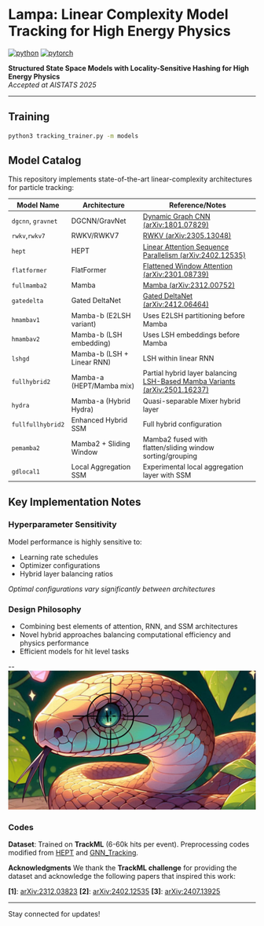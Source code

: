 # **Lampa: Linear Complexity Model Tracking for High Energy Physics**
[![python](https://img.shields.io/badge/-Python_3.9+-blue?logo=python&logoColor=white)](https://www.python.org/)
[![pytorch](https://img.shields.io/badge/PyTorch_2.2+-ee4c2c?logo=pytorch&logoColor=white)](https://pytorch.org/get-started/locally/)

**Structured State Space Models with Locality-Sensitive Hashing for High Energy Physics**  
*Accepted at AISTATS 2025*

---

## **Training**
```bash
python3 tracking_trainer.py -m models
```

## **Model Catalog**
This repository implements state-of-the-art linear-complexity architectures for particle tracking:


| Model Name        | Architecture                          | Reference/Notes |
|-------------------|---------------------------------------|-----------------|
| `dgcnn`, `gravnet`| DGCNN/GravNet                         | [Dynamic Graph CNN (arXiv:1801.07829)](https://arxiv.org/abs/1801.07829) |
| `rwkv`,`rwkv7`    | RWKV/RWKV7                            | [RWKV (arXiv:2305.13048)](https://arxiv.org/abs/2305.13048) |
| `hept`            | HEPT                                  | [Linear Attention Sequence Parallelism (arXiv:2402.12535)](https://arxiv.org/abs/2402.12535) |
| `flatformer`      | FlatFormer                            | [Flattened Window Attention (arXiv:2301.08739)](https://arxiv.org/abs/2301.08739) |
| `fullmamba2` | Mamba                           | [Mamba (arXiv:2312.00752)](https://arxiv.org/abs/2312.00752)|
| `gatedelta`       | Gated DeltaNet                        | [Gated DeltaNet (arXiv:2412.06464)](https://arxiv.org/abs/2412.06464) |
| `hmambav1`        | Mamba-b (E2LSH variant)               | Uses E2LSH partitioning before Mamba |
| `hmambav2`        | Mamba-b (LSH embedding)               | Uses LSH embeddings before Mamba  |
| `lshgd`           | Mamba-b (LSH + Linear RNN)            | LSH within linear RNN |
| `fullhybrid2`     | Mamba-a (HEPT/Mamba mix)            | Partial hybrid layer balancing [LSH-Based Mamba Variants (arXiv:2501.16237)](https://arxiv.org/abs/2501.16237) |
| `hydra`     | Mamba-a (Hybrid Hydra)            | Quasi-separable Mixer hybrid layer |
| `fullfullhybrid2` | Enhanced Hybrid SSM                   | Full hybrid configuration |
| `pemamba2`        | Mamba2 + Sliding Window               | Mamba2 fused with flatten/sliding window sorting/grouping |
| `gdlocal1`        | Local Aggregation SSM                 | Experimental local aggregation layer with SSM |


## Key Implementation Notes

### Hyperparameter Sensitivity
Model performance is highly sensitive to:
- Learning rate schedules
- Optimizer configurations  
- Hybrid layer balancing ratios

*Optimal configurations vary significantly between architectures*

### Design Philosophy
- Combining best elements of attention, RNN, and SSM architectures
- Novel hybrid approaches balancing computational efficiency and physics performance
- Efficient models for hit level tasks

--
![Lampa](visual/Lampa.png) 

### Codes

 **Dataset**: Trained on **TrackML** (6-60k hits per event). Preprocessing codes modified from [HEPT](https://github.com/Graph-COM/HEPT/tree/main) and [GNN_Tracking](https://github.com/gnn-tracking/gnn_tracking/tree/main).


 **Acknowledgments**
We thank the **TrackML challenge** for providing the dataset and acknowledge the following papers that inspired this work:

**[1]**: [arXiv:2312.03823](https://arxiv.org/abs/2312.03823)
**[2]**: [arXiv:2402.12535](https://arxiv.org/abs/2402.12535)
**[3]**: [arXiv:2407.13925](https://arxiv.org/abs/2407.13925)


---

Stay connected for updates!
